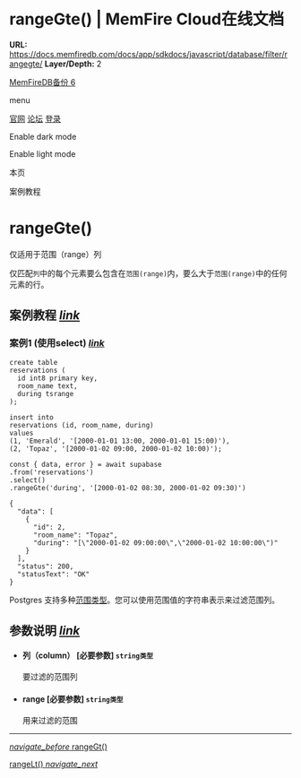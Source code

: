 # rangeGte() | MemFire Cloud在线文档

**URL:** https://docs.memfiredb.com/docs/app/sdkdocs/javascript/database/filter/rangegte/
**Layer/Depth:** 2

[MemFireDB备份 6](/)

menu

[官网](https://memfiredb.com/)
[论坛](https://community.memfiredb.com/)
[登录](https://cloud.memfiredb.com/auth/login)

Enable dark mode

Enable light mode

本页

案例教程

# rangeGte()

仅适用于范围（range）列

仅匹配`列`中的每个元素要么包含在`范围(range)`内，要么大于`范围(range)`中的任何元素的行。

## 案例教程 [*link*](#%e6%a1%88%e4%be%8b%e6%95%99%e7%a8%8b)

### 案例1 (使用select) [*link*](#%e6%a1%88%e4%be%8b1-%e4%bd%bf%e7%94%a8select)

```
create table
reservations (
  id int8 primary key,
  room_name text,
  during tsrange
);

insert into
reservations (id, room_name, during)
values
(1, 'Emerald', '[2000-01-01 13:00, 2000-01-01 15:00)'),
(2, 'Topaz', '[2000-01-02 09:00, 2000-01-02 10:00)');
```

```
const { data, error } = await supabase
.from('reservations')
.select()
.rangeGte('during', '[2000-01-02 08:30, 2000-01-02 09:30)')
```

```
{
  "data": [
    {
      "id": 2,
      "room_name": "Topaz",
      "during": "[\"2000-01-02 09:00:00\",\"2000-01-02 10:00:00\")"
    }
  ],
  "status": 200,
  "statusText": "OK"
}
```

Postgres 支持多种[范围类型](https://www.postgresql.org/docs/current/rangetypes.html)。您可以使用范围值的字符串表示来过滤范围列。

## 参数说明 [*link*](#%e5%8f%82%e6%95%b0%e8%af%b4%e6%98%8e)

* #### 列（column） [必要参数] `string类型`

  要过滤的范围列
* #### range [必要参数] `string类型`

  用来过滤的范围

---

[*navigate\_before* rangeGt()](/docs/app/sdkdocs/javascript/database/filter/rangegt/)

[rangeLt() *navigate\_next*](/docs/app/sdkdocs/javascript/database/filter/rangelt/)